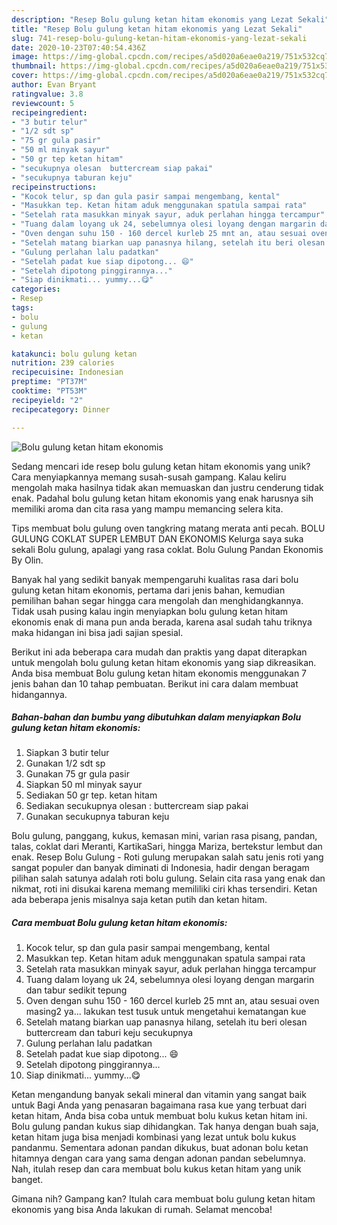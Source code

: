 ```yaml
---
description: "Resep Bolu gulung ketan hitam ekonomis yang Lezat Sekali"
title: "Resep Bolu gulung ketan hitam ekonomis yang Lezat Sekali"
slug: 741-resep-bolu-gulung-ketan-hitam-ekonomis-yang-lezat-sekali
date: 2020-10-23T07:40:54.436Z
image: https://img-global.cpcdn.com/recipes/a5d020a6eae0a219/751x532cq70/bolu-gulung-ketan-hitam-ekonomis-foto-resep-utama.jpg
thumbnail: https://img-global.cpcdn.com/recipes/a5d020a6eae0a219/751x532cq70/bolu-gulung-ketan-hitam-ekonomis-foto-resep-utama.jpg
cover: https://img-global.cpcdn.com/recipes/a5d020a6eae0a219/751x532cq70/bolu-gulung-ketan-hitam-ekonomis-foto-resep-utama.jpg
author: Evan Bryant
ratingvalue: 3.8
reviewcount: 5
recipeingredient:
- "3 butir telur"
- "1/2 sdt sp"
- "75 gr gula pasir"
- "50 ml minyak sayur"
- "50 gr tep ketan hitam"
- "secukupnya olesan  buttercream siap pakai"
- "secukupnya taburan keju"
recipeinstructions:
- "Kocok telur, sp dan gula pasir sampai mengembang, kental"
- "Masukkan tep. Ketan hitam aduk menggunakan spatula sampai rata"
- "Setelah rata masukkan minyak sayur, aduk perlahan hingga tercampur"
- "Tuang dalam loyang uk 24, sebelumnya olesi loyang dengan margarin dan tabur sedikit tepung"
- "Oven dengan suhu 150 - 160 dercel kurleb 25 mnt an, atau sesuai oven masing2 ya... lakukan test tusuk untuk mengetahui kematangan kue"
- "Setelah matang biarkan uap panasnya hilang, setelah itu beri olesan buttercream dan taburi keju secukupnya"
- "Gulung perlahan lalu padatkan"
- "Setelah padat kue siap dipotong... 😄"
- "Setelah dipotong pinggirannya..."
- "Siap dinikmati... yummy...😋"
categories:
- Resep
tags:
- bolu
- gulung
- ketan

katakunci: bolu gulung ketan 
nutrition: 239 calories
recipecuisine: Indonesian
preptime: "PT37M"
cooktime: "PT53M"
recipeyield: "2"
recipecategory: Dinner

---
```



![Bolu gulung ketan hitam ekonomis](https://img-global.cpcdn.com/recipes/a5d020a6eae0a219/751x532cq70/bolu-gulung-ketan-hitam-ekonomis-foto-resep-utama.jpg)

Sedang mencari ide resep bolu gulung ketan hitam ekonomis yang unik? Cara menyiapkannya memang susah-susah gampang. Kalau keliru mengolah maka hasilnya tidak akan memuaskan dan justru cenderung tidak enak. Padahal bolu gulung ketan hitam ekonomis yang enak harusnya sih memiliki aroma dan cita rasa yang mampu memancing selera kita.

Tips membuat bolu gulung oven tangkring matang merata anti pecah. BOLU GULUNG COKLAT SUPER LEMBUT DAN EKONOMIS Kelurga saya suka sekali Bolu gulung, apalagi yang rasa coklat. Bolu Gulung Pandan Ekonomis By Olin.

Banyak hal yang sedikit banyak mempengaruhi kualitas rasa dari bolu gulung ketan hitam ekonomis, pertama dari jenis bahan, kemudian pemilihan bahan segar hingga cara mengolah dan menghidangkannya. Tidak usah pusing kalau ingin menyiapkan bolu gulung ketan hitam ekonomis enak di mana pun anda berada, karena asal sudah tahu triknya maka hidangan ini bisa jadi sajian spesial.


Berikut ini ada beberapa cara mudah dan praktis yang dapat diterapkan untuk mengolah bolu gulung ketan hitam ekonomis yang siap dikreasikan. Anda bisa membuat Bolu gulung ketan hitam ekonomis menggunakan 7 jenis bahan dan 10 tahap pembuatan. Berikut ini cara dalam membuat hidangannya.

<!--inarticleads1-->

##### Bahan-bahan dan bumbu yang dibutuhkan dalam menyiapkan Bolu gulung ketan hitam ekonomis:

1. Siapkan 3 butir telur
1. Gunakan 1/2 sdt sp
1. Gunakan 75 gr gula pasir
1. Siapkan 50 ml minyak sayur
1. Sediakan 50 gr tep. ketan hitam
1. Sediakan secukupnya olesan : buttercream siap pakai
1. Gunakan secukupnya taburan keju


Bolu gulung, panggang, kukus, kemasan mini, varian rasa pisang, pandan, talas, coklat dari Meranti, KartikaSari, hingga Mariza, bertekstur lembut dan enak. Resep Bolu Gulung - Roti gulung merupakan salah satu jenis roti yang sangat populer dan banyak diminati di Indonesia, hadir dengan beragam pilihan salah satunya adalah roti bolu gulung. Selain cita rasa yang enak dan nikmat, roti ini disukai karena memang memililiki ciri khas tersendiri. Ketan ada beberapa jenis misalnya saja ketan putih dan ketan hitam. 

<!--inarticleads2-->

##### Cara membuat Bolu gulung ketan hitam ekonomis:

1. Kocok telur, sp dan gula pasir sampai mengembang, kental
1. Masukkan tep. Ketan hitam aduk menggunakan spatula sampai rata
1. Setelah rata masukkan minyak sayur, aduk perlahan hingga tercampur
1. Tuang dalam loyang uk 24, sebelumnya olesi loyang dengan margarin dan tabur sedikit tepung
1. Oven dengan suhu 150 - 160 dercel kurleb 25 mnt an, atau sesuai oven masing2 ya... lakukan test tusuk untuk mengetahui kematangan kue
1. Setelah matang biarkan uap panasnya hilang, setelah itu beri olesan buttercream dan taburi keju secukupnya
1. Gulung perlahan lalu padatkan
1. Setelah padat kue siap dipotong... 😄
1. Setelah dipotong pinggirannya...
1. Siap dinikmati... yummy...😋


Ketan mengandung banyak sekali mineral dan vitamin yang sangat baik untuk Bagi Anda yang penasaran bagaimana rasa kue yang terbuat dari ketan hitam, Anda bisa coba untuk membuat bolu kukus ketan hitam ini. Bolu gulung pandan kukus siap dihidangkan. Tak hanya dengan buah saja, ketan hitam juga bisa menjadi kombinasi yang lezat untuk bolu kukus pandanmu. Sementara adonan pandan dikukus, buat adonan bolu ketan hitamnya dengan cara yang sama dengan adonan pandan sebelumnya. Nah, itulah resep dan cara membuat bolu kukus ketan hitam yang unik banget. 

Gimana nih? Gampang kan? Itulah cara membuat bolu gulung ketan hitam ekonomis yang bisa Anda lakukan di rumah. Selamat mencoba!
